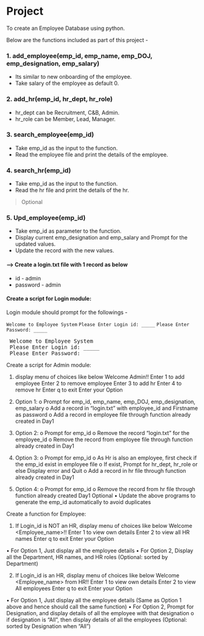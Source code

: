 # Project
To create an Employee Database using python.

Below are the functions included as part of this project -

### 1. add_employee(emp_id, emp_name, emp_DOJ, emp_designation, emp_salary)
   - Its similar to new onboarding of the employee.
   - Take salary of the employee as default 0.

### 2. add_hr(emp_id, hr_dept, hr_role)
   - hr_dept can be Recruitment, C&B, Admin.
   -  hr_role can be Member, Lead, Manager.

### 3. search_employee(emp_id)
   - Take emp_id as the input to the function.
   - Read the employee file and print the details of the employee.

### 4. search_hr(emp_id)
   - Take emp_id as the input to the function.
   - Read the hr file and print the details of the hr.

> Optional
### 5. Upd_employee(emp_id)
   - Take emp_id as parameter to the function.
   - Display current emp_designation and emp_salary and Prompt for the updated values.
   - Update the record with the new values.

#### --> Create a login.txt file with 1 record as below
- id - admin 
- password - admin

#### Create a script for Login module:
Login module should prompt for the followings -

``` Welcome to Employee System ```
``` Please Enter Login id: _____ ```
``` Please Enter Password: _____ ```
<pre> Welcome to Employee System <br> Please Enter Login id: _____  <br> Please Enter Password: _____  </pre>


Create a script for Admin module:
1.	display menu of choices like below
Welcome Admin!!
        Enter 1 to add employee
        Enter 2 to remove employee
        Enter 3 to add hr
        Enter 4 to remove hr
        Enter q to exit
Enter your Option 

2.	Option 1: 
o	Prompt for emp_id, emp_name, emp_DOJ, emp_designation, emp_salary
o	Add a record in “login.txt” with employee_id and Firstname as password
o	Add a record in employee file through function already created in Day1
3.	Option 2: 
o	Prompt for emp_id
o	Remove the record “login.txt” for the employee_id
o	Remove the record from employee file through function already created in Day1
4.	Option 3: 
o	Prompt for emp_id
o	As Hr is also an employee, first check if the emp_id exist in employee file
o	If exist, Prompt for hr_dept, hr_role or else Display error and Quit
o	Add a record in hr file through function already created in Day1
5.	Option 4: 
o	Prompt for emp_id
o	Remove the record from hr file through function already created Day1
Optional
•	Update the above programs to generate the emp_id automatically to avoid duplicates


Create a function for Employee:
1.	If Login_id is NOT an HR, display menu of choices like below
Welcome <Employee_name>!!
        Enter 1 to view own details
        Enter 2 to view all HR names
        Enter q to exit
Enter your Option 

•	For Option 1, Just display all the employee details
•	For Option 2, Display all the Department, HR names, and HR roles (Optional: sorted by Department)

2.	If Login_id is an HR, display menu of choices like below
Welcome <Employee_name> from HR!!
        Enter 1 to view own details
        Enter 2 to view All employees
        Enter q to exit
Enter your Option 

•	For Option 1, Just display all the employee details (Same as Option 1 above and hence should call the same function)
•	For Option 2, Prompt for Designation, and display details of all the employee with that designation 
o	if designation is “All”, then display details of all the employees (Optional: sorted by Designation when “All”)

